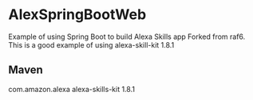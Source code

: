 # AlexSpringBootWeb
Example of using Spring Boot to build Alexa Skills app
Forked from raf6.
This is a good example of using alexa-skill-kit 1.8.1
## Maven
<dependency>
			<groupId>com.amazon.alexa</groupId>
			<artifactId>alexa-skills-kit</artifactId>
			<version>1.8.1</version>
</dependency>
